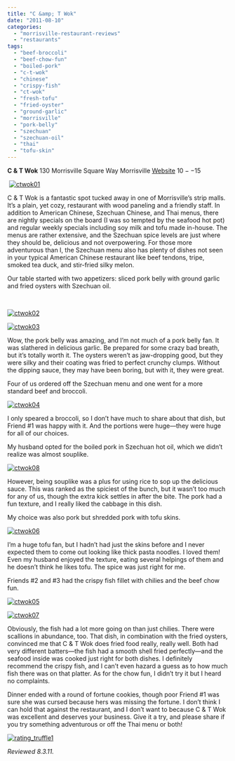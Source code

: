 ```yaml
---
title: "C &amp; T Wok"
date: "2011-08-10"
categories: 
  - "morrisville-restaurant-reviews"
  - "restaurants"
tags: 
  - "beef-broccoli"
  - "beef-chow-fun"
  - "boiled-pork"
  - "c-t-wok"
  - "chinese"
  - "crispy-fish"
  - "ct-wok"
  - "fresh-tofu"
  - "fried-oyster"
  - "ground-garlic"
  - "morrisville"
  - "pork-belly"
  - "szechuan"
  - "szechuan-oil"
  - "thai"
  - "tofu-skin"
---
```


**C & T Wok** 130 Morrisville Square Way Morrisville [Website](http://www.ctwokrestaurant.com/) $10--$15

 [![](http://s3.amazonaws.com/thegourmez-wpmedia/2011/08/ctwok01.jpg "ctwok01")](http://s3.amazonaws.com/thegourmez-wpmedia/2011/08/ctwok01.jpg)

C & T Wok is a fantastic spot tucked away in one of Morrisville’s strip malls. It’s a plain, yet cozy, restaurant with wood paneling and a friendly staff. In addition to American Chinese, Szechuan Chinese, and Thai menus, there are nightly specials on the board (I was so tempted by the seafood hot pot) and regular weekly specials including soy milk and tofu made in-house. The menus are rather extensive, and the Szechuan spice levels are just where they should be, delicious and not overpowering. For those more adventurous than I, the Szechuan menu also has plenty of dishes not seen in your typical American Chinese restaurant like beef tendons, tripe, smoked tea duck, and stir-fried silky melon.

Our table started with two appetizers: sliced pork belly with ground garlic and fried oysters with Szechuan oil.

 

[![](http://s3.amazonaws.com/thegourmez-wpmedia/2011/08/ctwok02.jpg "ctwok02")](http://s3.amazonaws.com/thegourmez-wpmedia/2011/08/ctwok02.jpg)

[![](http://s3.amazonaws.com/thegourmez-wpmedia/2011/08/ctwok03.jpg "ctwok03")](http://s3.amazonaws.com/thegourmez-wpmedia/2011/08/ctwok03.jpg)

Wow, the pork belly was amazing, and I’m not much of a pork belly fan. It was slathered in delicious garlic. Be prepared for some crazy bad breath, but it’s totally worth it. The oysters weren’t as jaw-dropping good, but they were silky and their coating was fried to perfect crunchy clumps. Without the dipping sauce, they may have been boring, but with it, they were great.

Four of us ordered off the Szechuan menu and one went for a more standard beef and broccoli.

[![](http://s3.amazonaws.com/thegourmez-wpmedia/2011/08/ctwok04.jpg "ctwok04")](http://s3.amazonaws.com/thegourmez-wpmedia/2011/08/ctwok04.jpg)

I only speared a broccoli, so I don’t have much to share about that dish, but Friend #1 was happy with it. And the portions were huge—they were huge for all of our choices.

My husband opted for the boiled pork in Szechuan hot oil, which we didn’t realize was almost souplike.

[![](http://s3.amazonaws.com/thegourmez-wpmedia/2011/08/ctwok08.jpg "ctwok08")](http://s3.amazonaws.com/thegourmez-wpmedia/2011/08/ctwok08.jpg)

However, being souplike was a plus for using rice to sop up the delicious sauce. This was ranked as the spiciest of the bunch, but it wasn’t too much for any of us, though the extra kick settles in after the bite. The pork had a fun texture, and I really liked the cabbage in this dish.

My choice was also pork but shredded pork with tofu skins.

[![](http://s3.amazonaws.com/thegourmez-wpmedia/2011/08/ctwok06.jpg "ctwok06")](http://s3.amazonaws.com/thegourmez-wpmedia/2011/08/ctwok06.jpg)

I’m a huge tofu fan, but I hadn’t had just the skins before and I never expected them to come out looking like thick pasta noodles. I loved them! Even my husband enjoyed the texture, eating several helpings of them and he doesn’t think he likes tofu. The spice was just right for me.

Friends #2 and #3 had the crispy fish fillet with chilies and the beef chow fun.

[![](http://s3.amazonaws.com/thegourmez-wpmedia/2011/08/ctwok05.jpg "ctwok05")](http://s3.amazonaws.com/thegourmez-wpmedia/2011/08/ctwok05.jpg)

[![](http://s3.amazonaws.com/thegourmez-wpmedia/2011/08/ctwok07.jpg "ctwok07")](http://s3.amazonaws.com/thegourmez-wpmedia/2011/08/ctwok07.jpg)

Obviously, the fish had a lot more going on than just chilies. There were scallions in abundance, too. That dish, in combination with the fried oysters, convinced me that C & T Wok does fried food really, really well. Both had very different batters—the fish had a smooth shell fried perfectly—and the seafood inside was cooked just right for both dishes. I definitely recommend the crispy fish, and I can’t even hazard a guess as to how much fish there was on that platter. As for the chow fun, I didn’t try it but I heard no complaints.

Dinner ended with a round of fortune cookies, though poor Friend #1 was sure she was cursed because hers was missing the fortune. I don’t think I can hold that against the restaurant, and I don’t want to because C & T Wok was excellent and deserves your business. Give it a try, and please share if you try something adventurous or off the Thai menu or both!

[![](http://s3.amazonaws.com/thegourmez-wpmedia/2009/02/rating_truffle1.gif "rating_truffle1")](http://s3.amazonaws.com/thegourmez-wpmedia/2009/02/rating_truffle1.gif)

_Reviewed 8.3.11._
